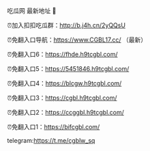 吃瓜网 最新地址 👋 

⏰加入扣扣吃瓜群：http://b.j4h.cn/2yQQsU

⏰免翻入口导航：https://www.CGBL17.cc/  （最新）

⏰免翻入口6：https://fhde.h9tcgbl.com/

⏰免翻入口5：https://5451846.h9tcgbl.com/

⏰免翻入口4：https://blcgw.h9tcgbl.com/

⏰免翻入口3：https://cgbl.h9tcgbl.com/

⏰免翻入口2：https://ccggbl.h9tcgbl.com/

⏰免翻入口1：https://bifcgbl.com/

telegram:https://t.me/cgblw_sq


